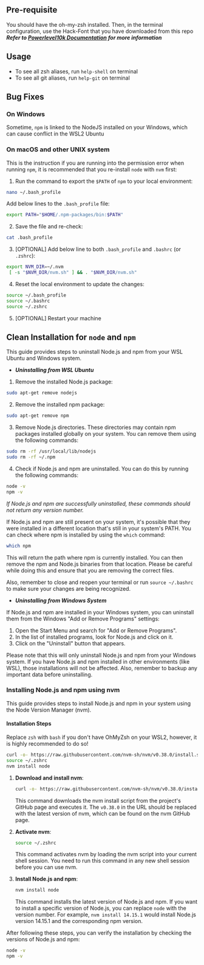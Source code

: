 ## Pre-requisite
You should have the oh-my-zsh installed. Then, in the terminal configuration, use the Hack-Font that you have downloaded from this repo 
***Refer to [Powerlevel10k Documentation](https://github.com/romkatv/powerlevel10k#getting-started) for more information***

## Usage

- To see all zsh aliases, run `help-shell` on terminal
- To see all git aliases, run `help-git` on terminal

## Bug Fixes
### On Windows
Sometime, `npm` is linked to the NodeJS installed on your Windows, which can cause conflict in the WSL2 Ubuntu
### On macOS and other UNIX system
This is the instruction if you are running into the permission error when running `npm`, it is recommended that you re-install `node` with `nvm` first:
1. Run the command to export the `$PATH` of `npm` to your local environment:
```bash
nano ~/.bash_profile
```
Add below lines to the `.bash_profile` file:
```bash
export PATH="$HOME/.npm-packages/bin:$PATH"
``` 
2. Save the file and re-check:
```bash
cat .bash_profile
```
3. [OPTIONAL] Add below line to both `.bash_profile` and `.bashrc` (or `.zshrc`):
```bash
export NVM_DIR=~/.nvm
 [ -s "$NVM_DIR/nvm.sh" ] && . "$NVM_DIR/nvm.sh"
```
4. Reset the local environment to update the changes:
```bash
source ~/.bash_profile
source ~/.bashrc
source ~/.zshrc
```
5. [OPTIONAL] Restart your machine
## Clean Installation for `node` and `npm`

This guide provides steps to uninstall Node.js and npm from your WSL Ubuntu and Windows system.

- ***Uninstalling from WSL Ubuntu***

1. Remove the installed Node.js package:
```bash
sudo apt-get remove nodejs
```
2. Remove the installed npm package:
```bash
sudo apt-get remove npm
```
3. Remove Node.js directories. These directories may contain npm packages installed globally on your system. You can remove them using the following commands:
```bash
sudo rm -rf /usr/local/lib/nodejs
sudo rm -rf ~/.npm
```
4. Check if Node.js and npm are uninstalled. You can do this by running the following commands:
```bash
node -v
npm -v
```
*If Node.js and npm are successfully uninstalled, these commands should not return any version number.*

If Node.js and npm are still present on your system, it's possible that they were installed in a different location that's still in your system's PATH. You can check where npm is installed by using the `which` command:
  ```bash
  which npm
  ```
This will return the path where npm is currently installed. You can then remove the npm and Node.js binaries from that location. Please be careful while doing this and ensure that you are removing the correct files.

Also, remember to close and reopen your terminal or run `source ~/.bashrc` to make sure your changes are being recognized.

- ***Uninstalling from Windows System***

If Node.js and npm are installed in your Windows system, you can uninstall them from the Windows "Add or Remove Programs" settings:

1. Open the Start Menu and search for "Add or Remove Programs".
2. In the list of installed programs, look for Node.js and click on it.
3. Click on the "Uninstall" button that appears.

Please note that this will only uninstall Node.js and npm from your Windows system. If you have Node.js and npm installed in other environments (like WSL), those installations will not be affected. Also, remember to backup any important data before uninstalling.

### Installing Node.js and npm using nvm

This guide provides steps to install Node.js and npm in your system using the Node Version Manager (nvm).

#### Installation Steps
Replace `zsh` with `bash` if you don't have OhMyZsh on your WSL2, however, it is highly recommended to do so!
```bash
curl -o- https://raw.githubusercontent.com/nvm-sh/nvm/v0.38.0/install.sh | zsh
source ~/.zshrc
nvm install node
```
1. **Download and install nvm**:
    ```bash
    curl -o- https://raw.githubusercontent.com/nvm-sh/nvm/v0.38.0/install.sh | zsh
    ```
    This command downloads the nvm install script from the project's GitHub page and executes it. The `v0.38.0` in the URL should be replaced with the latest version of nvm, which can be found on the nvm GitHub page.

2. **Activate nvm**:
    ```bash
    source ~/.zshrc
    ```
    This command activates nvm by loading the nvm script into your current shell session. You need to run this command in any new shell session before you can use nvm.

3. **Install Node.js and npm**:
    ```bash
    nvm install node
    ```
    This command installs the latest version of Node.js and npm. If you want to install a specific version of Node.js, you can replace `node` with the version number. For example, `nvm install 14.15.1` would install Node.js version 14.15.1 and the corresponding npm version.

After following these steps, you can verify the installation by checking the versions of Node.js and npm:

```bash
node -v
npm -v

